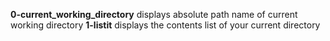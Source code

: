 **0-current_working_directory** displays absolute path name of current working directory
**1-listit** displays the contents list of your current directory
